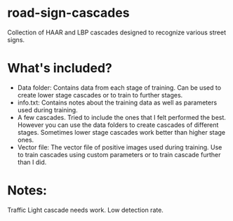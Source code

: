 # road-sign-cascades
Collection of HAAR and LBP cascades designed to recognize various street signs.

# What's included?
- Data folder: Contains data from each stage of training. Can be used to create lower stage cascades or to train to further stages.
- info.txt: Contains notes about the training data as well as parameters used during training.
- A few cascades. Tried to include the ones that I felt performed the best. However you can use the data folders to create cascades of different stages. Sometimes lower stage cascades work better than higher stage ones.
- Vector file: The vector file of positive images used during training. Use to train cascades using custom parameters or to train cascade further than I did.

# Notes:
Traffic Light cascade needs work. Low detection rate.
